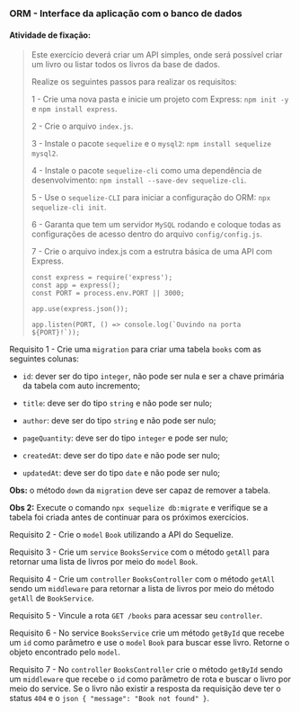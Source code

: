 ### ORM - Interface da aplicação com o banco de dados

####  Atividade de fixação:
> Este exercício deverá criar um API simples, onde será possível criar um livro ou listar todos os livros da base de dados.
>
> Realize os seguintes passos para realizar os requisitos:
>
> 1 - Crie uma nova pasta e inicie um projeto com Express: `npm init -y` e `npm install express`.
>
> 2 - Crie o arquivo `index.js`.
>
> 3 - Instale o pacote `sequelize` e o `mysql2`: `npm install sequelize mysql2`.
>
> 4 - Instale o pacote `sequelize-cli` como uma dependência de desenvolvimento: `npm install --save-dev sequelize-cli`.
>
> 5 - Use o `sequelize-CLI` para iniciar a configuração do ORM: `npx sequelize-cli init`.
>
> 6 - Garanta que tem um servidor `MySQL` rodando e coloque todas as configurações de acesso dentro do arquivo `config/config.js`.
>
> 7 - Crie o arquivo index.js com a estrutra básica de uma API com Express.
> ```
> const express = require('express');
> const app = express();
> const PORT = process.env.PORT || 3000;
>
> app.use(express.json());
>
> app.listen(PORT, () => console.log(`Ouvindo na porta ${PORT}!`));
> ```

Requisito 1 - Crie uma `migration` para criar uma tabela `books` com as seguintes colunas:

* `id`: dever ser do tipo `integer`, não pode ser nula e ser a chave primária da tabela com auto incremento;

* `title`: deve ser do tipo `string` e não pode ser nulo;

* `author`: deve ser do tipo `string` e não pode ser nulo;

* `pageQuantity`: deve ser do tipo `integer` e pode ser nulo;

* `createdAt`: deve ser do tipo `date` e não pode ser nulo;

* `updatedAt`: deve ser do tipo `date` e não pode ser nulo;

**Obs:** o método `down` da `migration` deve ser capaz de remover a tabela.

**Obs 2:** Execute o comando `npx sequelize db:migrate` e verifique se a tabela foi criada antes de continuar para os próximos exercícios.


Requisito 2 - Crie o `model` `Book` utilizando a API do Sequelize.

Requisito 3 - Crie um `service` `BooksService` com o método `getAll` para retornar uma lista de livros por meio do `model` `Book`.

Requisito 4 - Crie um `controller` `BooksController` com o método `getAll` sendo um `middleware` para retornar a lista de livros por meio do método `getAll` de `BookService`.

Requisito 5 - Vincule a rota `GET /books` para acessar seu `controller`.

Requisito 6 - No service `BooksService` crie um método `getById` que recebe um `id` como parâmetro e use o `model` `Book` para buscar esse livro. Retorne o objeto encontrado pelo `model`.

Requisito 7 - No `controller` `BooksController` crie o método `getById` sendo um `middleware` que recebe o `id` como parâmetro de rota e buscar o livro por meio do service. Se o livro não existir a resposta da requisição deve ter o status `404` e o `json { "message": "Book not found" }`.

